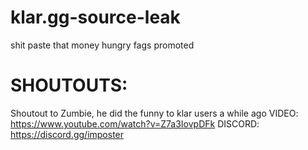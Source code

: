 # klar.gg-source-leak
shit paste that money hungry fags promoted

# SHOUTOUTS:
Shoutout to Zumbie, he did the funny to klar users a while ago
VIDEO: https://www.youtube.com/watch?v=Z7a3IovpDFk
DISCORD: https://discord.gg/imposter
